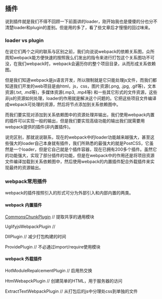 ## 插件

说到插件就是我们不得不回顾一下前面讲的loader，刚开始我也是傻傻的分也分不清楚loader和plugin的差别。但是用的多了，看了些文章后才慢慢的回过味来。

### loader vs plugin

在说它们两个之间的联系与区别之前，我们向说说webpack的依赖关系图，众所周知webpack能方便快速的按照我么们发出的指令来进行打包这个关系图功不可没，在我们webpack时，webpack会遍历你的整个项目目录，从而形成关系依赖图。

但是我们知道webpack是js语言开发，所以限制就是它只能处理js文件，而我们都知道我们开发的web项目是由html，js，css，图片资源(.png, .jpg, .gif等)，文本资源(.txt, .md等)，多媒体资源(.mp3, .mp4等) 和一些其它形式的文件资源，这些非js的资源如何处理，loader的作用就是解决这个问题的。它把这些项目文件编译成webpack可处理的资源，然后将节点添加到关系依赖图中。

而我们要实现对添加到关系依赖图中的资源处理并输出，我们使用webpack内置的插件可以实现一般的输出，但是我们要实现高级功能的输出我们就需要用webpack提供的插件(非内置插件)。

说完区别，那就说说联系，现在的webpack中的loader功能越来越强大，甚至这些强大的loader自己本身就有插件，我们所熟悉的最强大的就是PostCSS，它虽然是一个loader，但是它自己就是个插件容器，现在已拥有200多个插件。虽然它的功能强大，实现了部分插件的功能，但是在webpack中的作用还是将项目资源文件编译加载到关系依赖图中，然后使用webpack的内置插件配合外载插件来实现最终的资源输出。

### webpack常用插件

webpack的插件按照引入的形式可分为外部引入和内部内置的两类。

#### webpack 内置插件

[CommonsChunkPlugin](https://github.com/lvzhenbang/webpack-learning/tree/master/doc/commonschunkplugin.md) // 提取共享的通用模块

UglifyjsWebpackPlugin // 

DllPlugin // 减少打包构建的时间

ProvidePlugin // 不必通过import/require使用模块


#### webpack 外载插件

HotModuleRepalcementPlugin // 启用热交换

HtmlWebapckPlugin // 创建简单的HTML，用于服务器的访问

ExtractTextWebpackPlugin // 从打包后的js中分理处css到单独的文件
